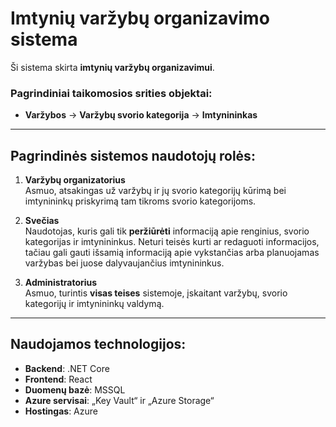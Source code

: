 # **Imtynių varžybų organizavimo sistema**

Ši sistema skirta **imtynių varžybų organizavimui**. 

### Pagrindiniai taikomosios srities objektai:
- **Varžybos** → **Varžybų svorio kategorija** → **Imtynininkas**

---

## **Pagrindinės sistemos naudotojų rolės:**

1. **Varžybų organizatorius**  
   Asmuo, atsakingas už varžybų ir jų svorio kategorijų kūrimą bei imtynininkų priskyrimą tam tikroms svorio kategorijoms.

2. **Svečias**  
   Naudotojas, kuris gali tik **peržiūrėti** informaciją apie renginius, svorio kategorijas ir imtynininkus. Neturi teisės kurti ar redaguoti informacijos, tačiau gali gauti išsamią informaciją apie vykstančias arba planuojamas varžybas bei juose dalyvaujančius imtynininkus.

3. **Administratorius**  
   Asmuo, turintis **visas teises** sistemoje, įskaitant varžybų, svorio kategorijų ir imtynininkų valdymą.

---

## **Naudojamos technologijos:**

- **Backend**: .NET Core
- **Frontend**: React
- **Duomenų bazė**: MSSQL
- **Azure servisai**: „Key Vault“ ir „Azure Storage“
- **Hostingas**: Azure
